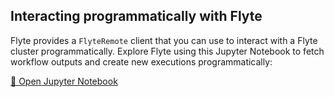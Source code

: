 ## Interacting programmatically with Flyte

Flyte provides a `FlyteRemote` client that you can use to interact with
a Flyte cluster programmatically. Explore Flyte using this Jupyter Notebook
to fetch workflow outputs and create new executions programmatically:

[📂 Open Jupyter Notebook](command:flyte-demo.openJupyter)
